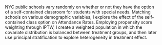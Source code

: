 NYC public schools vary randomly on whether or not they have the option of a self-contained classroom for students with special needs. Matching schools on various demographic variables, I explore the effect of the self-contained class option on Attendance Rates. Employing propensity score weighting through IPTW, I create a weighted population in which the covariate distribution is balanced between treatment groups, and then later use principal stratification to explore heterogeneity in treatment effect.
